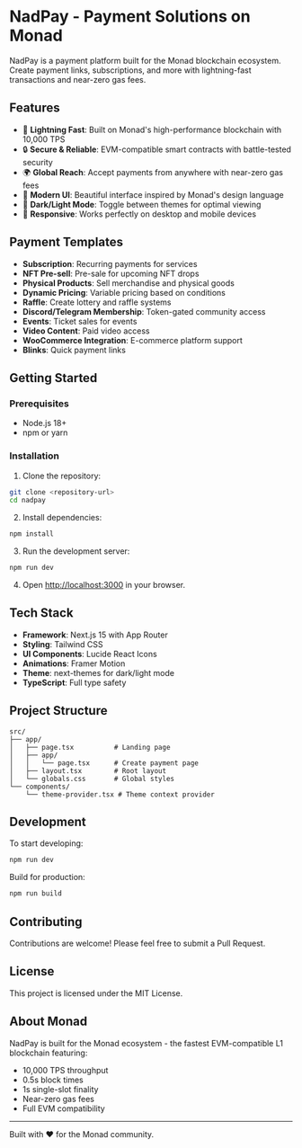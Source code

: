 # NadPay - Payment Solutions on Monad

NadPay is a payment platform built for the Monad blockchain ecosystem. Create payment links, subscriptions, and more with lightning-fast transactions and near-zero gas fees.

## Features

- 🚀 **Lightning Fast**: Built on Monad's high-performance blockchain with 10,000 TPS
- 🔒 **Secure & Reliable**: EVM-compatible smart contracts with battle-tested security
- 🌍 **Global Reach**: Accept payments from anywhere with near-zero gas fees
- 🎨 **Modern UI**: Beautiful interface inspired by Monad's design language
- 🌙 **Dark/Light Mode**: Toggle between themes for optimal viewing
- 📱 **Responsive**: Works perfectly on desktop and mobile devices

## Payment Templates

- **Subscription**: Recurring payments for services
- **NFT Pre-sell**: Pre-sale for upcoming NFT drops
- **Physical Products**: Sell merchandise and physical goods
- **Dynamic Pricing**: Variable pricing based on conditions
- **Raffle**: Create lottery and raffle systems
- **Discord/Telegram Membership**: Token-gated community access
- **Events**: Ticket sales for events
- **Video Content**: Paid video access
- **WooCommerce Integration**: E-commerce platform support
- **Blinks**: Quick payment links

## Getting Started

### Prerequisites

- Node.js 18+ 
- npm or yarn

### Installation

1. Clone the repository:
```bash
git clone <repository-url>
cd nadpay
```

2. Install dependencies:
```bash
npm install
```

3. Run the development server:
```bash
npm run dev
```

4. Open [http://localhost:3000](http://localhost:3000) in your browser.

## Tech Stack

- **Framework**: Next.js 15 with App Router
- **Styling**: Tailwind CSS
- **UI Components**: Lucide React Icons
- **Animations**: Framer Motion
- **Theme**: next-themes for dark/light mode
- **TypeScript**: Full type safety

## Project Structure

```
src/
├── app/
│   ├── page.tsx          # Landing page
│   ├── app/
│   │   └── page.tsx      # Create payment page
│   ├── layout.tsx        # Root layout
│   └── globals.css       # Global styles
└── components/
    └── theme-provider.tsx # Theme context provider
```

## Development

To start developing:

```bash
npm run dev
```

Build for production:

```bash
npm run build
```

## Contributing

Contributions are welcome! Please feel free to submit a Pull Request.

## License

This project is licensed under the MIT License.

## About Monad

NadPay is built for the Monad ecosystem - the fastest EVM-compatible L1 blockchain featuring:
- 10,000 TPS throughput
- 0.5s block times  
- 1s single-slot finality
- Near-zero gas fees
- Full EVM compatibility

---

Built with ❤️ for the Monad community.
